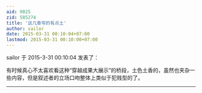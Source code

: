 ```yaml
---
aid: 9025
zid: 585274
title: '这几章写的有点土'
author: sailor
date: 2015-03-31 00:10:04+07:00
lastmod: 2015-03-31 00:10:00+07:00
---
```


sailor 于 2015-3-31 00:10:04 发表了：

有时候真心不太喜欢看这种“穿越成果大展示”的桥段，土色土香的，虽然也夹杂一些内容，但是叙述者的立场口吻整体上类似于犯贱型的了。

---------

